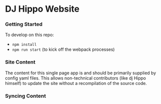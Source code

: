 # DJ Hippo Website
### Getting Started
To develop on this repo:
- `npm install`
- `npm run start` (to kick off the webpack processes)

### Site Content
The content for this single page app is and should be primarily supplied by config yaml files. This allows non-technical contributors (like dj Hippo himself) to update the site without a recompilation of the source code.

### Syncing Content
